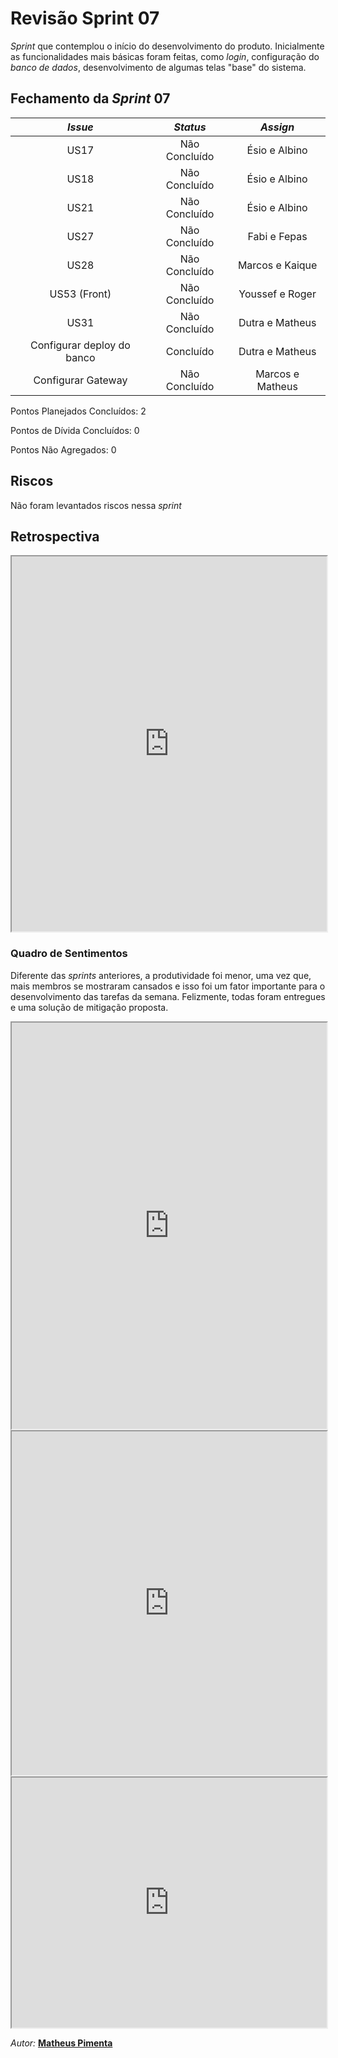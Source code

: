 # Revisão Sprint 07

*Sprint* que contemplou o início do desenvolvimento do produto. Inicialmente as funcionalidades mais básicas foram feitas, como _login_, configuração do _banco de dados_, desenvolvimento de algumas telas "base" do sistema.

## Fechamento da _Sprint_ 07

|       _Issue_        | *Status* |         *Assign*         |
| :------------------: | :----: | :----------------------: |
|        US17          |   Não Concluído    |       Ésio e Albino       |
|        US18          |   Não Concluído    |       Ésio e Albino       |
|        US21          |   Não Concluído    |       Ésio e Albino       |
| US27 | Não Concluído | Fabi e Fepas |
| US28 | Não Concluído |  Marcos e Kaique |
| US53 (Front) | Não Concluído | Youssef e Roger |
| US31 | Não Concluído | Dutra e Matheus |
| Configurar deploy do banco | Concluído | Dutra e Matheus |
| Configurar Gateway |   Não Concluído    |     Marcos e Matheus     |

Pontos Planejados Concluídos: 2

Pontos de Dívida Concluídos:  0   

Pontos Não Agregados: 0

## Riscos    

Não foram levantados riscos nessa *sprint*

## Retrospectiva

<iframe src="https://docs.google.com/spreadsheets/d/e/2PACX-1vRqUZ1d6YQIwFiUx0MoWwVzN30uPomB4DB7b-5VBF7mz3lSvnxWr9EGD8fd5I4I414CypesSnoi5hJc/pubhtml?gid=326990821&single=true" width="100%" height="600px"></iframe>

### Quadro de Sentimentos

Diferente das *sprints* anteriores, a produtividade foi menor, uma vez que, mais membros se mostraram cansados e isso foi um fator importante para o desenvolvimento das tarefas da semana. Felizmente, todas foram entregues e uma solução de mitigação proposta.

<iframe src="https://docs.google.com/spreadsheets/d/e/2PACX-1vTCi50PjVIcno1S4pHK7rwji2MFbxJF53iYGnTs7WUNLNvE27HHLNfFlsCh3wiNMZvseopMCvagD3-I/pubchart?oid=1932086674&format=interactive" width="100%" height="650px"></iframe>

<iframe src="https://docs.google.com/spreadsheets/d/e/2PACX-1vQkmreugxEeCvz7vA6DvWdZPITI3DHEceQe1YxgnDS8PCFgB7ZXbUJh--b5Sfm1KVFoWPPCRoqAnWgp/pubchart?oid=1983704654&format=interactive" width="100%" height="550px"></iframe>

<iframe src="https://docs.google.com/spreadsheets/d/e/2PACX-1vTQc0fUk1XPc1xZp0cgnfcYU5CT0Do2hNvgCCW8HrlH4QBHtrLE7vOPHEFylxwO3Zwxe3zAhnpgugnh/pubchart?oid=1622476992&format=interactive" width="100%" height="400px"></iframe>


*Autor:* **[Matheus Pimenta](https://github.com/Matheusss03)**